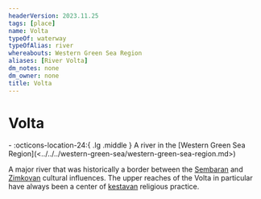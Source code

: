 ```yaml
---
headerVersion: 2023.11.25
tags: [place]
name: Volta
typeOf: waterway
typeOfAlias: river
whereabouts: Western Green Sea Region
aliases: [River Volta]
dm_notes: none
dm_owner: none
title: Volta
---
```

# Volta
<div class="grid cards ext-narrow-margin ext-one-column" markdown>
-    :octicons-location-24:{ .lg .middle } A river in the [Western Green Sea Region](<../../../western-green-sea/western-green-sea-region.md>)  
</div>


A major river that was historically a border between the [Sembaran](<../../sembara/sembara.md>) and [Zimkovan](<../../zimkova/zimkova.md>) cultural influences. The upper reaches of the Volta in particular have always been a center of [kestavan](<../../../../cosmology/religions/northern-folk-religions/kestavo.md>) religious practice. 